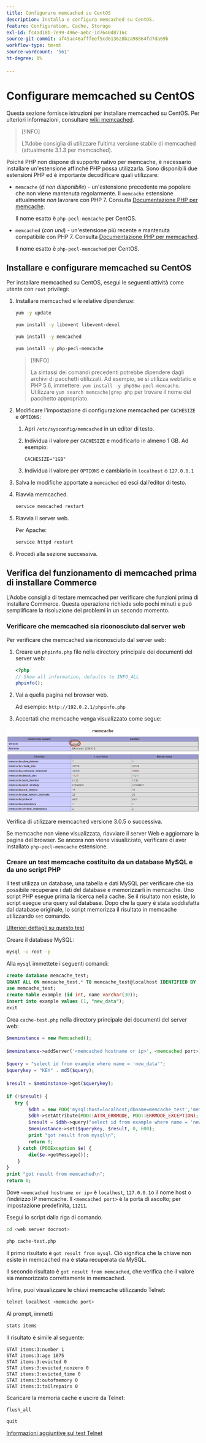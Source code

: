 ```yaml
---
title: Configurare memcached su CentOS
description: Installa e configura memcached su CentOS.
feature: Configuration, Cache, Storage
exl-id: fc4ad18b-7e99-496e-aebc-1d7640d8716c
source-git-commit: af45ac46afffeef5cd613628b2a98864fd7da69b
workflow-type: tm+mt
source-wordcount: '561'
ht-degree: 0%

---
```


# Configurare memcached su CentOS

Questa sezione fornisce istruzioni per installare memcached su CentOS. Per ulteriori informazioni, consultare [wiki memcached](https://github.com/memcached/old-wiki).

>[!INFO]
>
>L’Adobe consiglia di utilizzare l’ultima versione stabile di memcached (attualmente 3.1.3 per memcached).

Poiché PHP non dispone di supporto nativo per memcache, è necessario installare un&#39;estensione affinché PHP possa utilizzarla. Sono disponibili due estensioni PHP ed è importante decodificare quali utilizzare:

- `memcache` (_d non disponibile_) - un&#39;estensione precedente ma popolare che non viene mantenuta regolarmente.
Il `memcache` estensione attualmente _non_ lavorare con PHP 7. Consulta [Documentazione PHP per memcache](https://www.php.net/manual/en/book.memcache.php).

  Il nome esatto è `php-pecl-memcache` per CentOS.

- `memcached` (_con un`d`_) - un&#39;estensione più recente e mantenuta compatibile con PHP 7. Consulta [Documentazione PHP per memcached](https://www.php.net/manual/en/book.memcached.php).

  Il nome esatto è `php-pecl-memcached` per CentOS.

## Installare e configurare memcached su CentOS

Per installare memcached su CentOS, esegui le seguenti attività come utente con `root` privilegi:

1. Installare memcached e le relative dipendenze:

   ```bash
   yum -y update
   ```

   ```bash
   yum install -y libevent libevent-devel
   ```

   ```bash
   yum install -y memcached
   ```

   ```bash
   yum install -y php-pecl-memcache
   ```

   >[!INFO]
   >
   >La sintassi dei comandi precedenti potrebbe dipendere dagli archivi di pacchetti utilizzati. Ad esempio, se si utilizza webtatic e PHP 5.6, immettere: `yum install -y php56w-pecl-memcache`. Utilizzare `yum search memcache|grep php` per trovare il nome del pacchetto appropriato.


1. Modificare l’impostazione di configurazione memcached per `CACHESIZE` e `OPTIONS`:

   1. Apri `/etc/sysconfig/memcached` in un editor di testo.
   1. Individua il valore per `CACHESIZE` e modificarlo in almeno 1 GB. Ad esempio:

      ```config
      CACHESIZE="1GB"
      ```

   1. Individua il valore per `OPTIONS` e cambiarlo in `localhost` o `127.0.0.1`

1. Salva le modifiche apportate a `memcached` ed esci dall’editor di testo.
1. Riavvia memcached.

   ```bash
   service memcached restart
   ```

1. Riavvia il server web.

   Per Apache:

   ```bash
   service httpd restart
   ```

1. Procedi alla sezione successiva.

## Verifica del funzionamento di memcached prima di installare Commerce

L’Adobe consiglia di testare memcached per verificare che funzioni prima di installare Commerce. Questa operazione richiede solo pochi minuti e può semplificare la risoluzione dei problemi in un secondo momento.

### Verificare che memcached sia riconosciuto dal server web

Per verificare che memcached sia riconosciuto dal server web:

1. Creare un `phpinfo.php` file nella directory principale dei documenti del server web:

   ```php
   <?php
   // Show all information, defaults to INFO_ALL
   phpinfo();
   ```

1. Vai a quella pagina nel browser web.

   Ad esempio: `http://192.0.2.1/phpinfo.php`

1. Accertati che memcache venga visualizzato come segue:

![Conferma memcache riconosciuta dal server Web](../../assets/configuration/memcache.png)

Verifica di utilizzare memcached versione 3.0.5 o successiva.

Se memcache non viene visualizzata, riavviare il server Web e aggiornare la pagina del browser. Se ancora non viene visualizzato, verificare di aver installato `php-pecl-memcache` estensione.

### Creare un test memcache costituito da un database MySQL e da uno script PHP

Il test utilizza un database, una tabella e dati MySQL per verificare che sia possibile recuperare i dati del database e memorizzarli in memcache. Uno script PHP esegue prima la ricerca nella cache. Se il risultato non esiste, lo script esegue una query sul database. Dopo che la query è stata soddisfatta dal database originale, lo script memorizza il risultato in memcache utilizzando `set` comando.

[Ulteriori dettagli su questo test](https://www.digitalocean.com/community/tutorials/how-to-install-and-use-memcache-on-ubuntu-12-04)

Creare il database MySQL:

```bash
mysql -u root -p
```

Alla `mysql` immettete i seguenti comandi:

```sql
create database memcache_test;
GRANT ALL ON memcache_test.* TO memcache_test@localhost IDENTIFIED BY 'memcache_test';
use memcache_test;
create table example (id int, name varchar(30));
insert into example values (1, "new_data");
exit
```

Crea `cache-test.php` nella directory principale dei documenti del server web:

```php
$meminstance = new Memcached();

$meminstance->addServer('<memcached hostname or ip>', <memcached port>);

$query = "select id from example where name = 'new_data'";
$querykey = "KEY" . md5($query);

$result = $meminstance->get($querykey);

if (!$result) {
   try {
        $dbh = new PDO('mysql:host=localhost;dbname=memcache_test','memcache_test','memcache_test');
        $dbh->setAttribute(PDO::ATTR_ERRMODE, PDO::ERRMODE_EXCEPTION);
        $result = $dbh->query("select id from example where name = 'new_data'")->fetch();
        $meminstance->set($querykey, $result, 0, 600);
        print "got result from mysql\n";
        return 0;
    } catch (PDOException $e) {
        die($e->getMessage());
    }
}
print "got result from memcached\n";
return 0;
```

Dove `<memcached hostname or ip>` è `localhost`, `127.0.0.1`o il nome host o l’indirizzo IP memcache. Il `<memcached port>` è la porta di ascolto; per impostazione predefinita, `11211`.

Esegui lo script dalla riga di comando.

```bash
cd <web server docroot>
```

```bash
php cache-test.php
```

Il primo risultato è `got result from mysql`. Ciò significa che la chiave non esiste in memcached ma è stata recuperata da MySQL.

Il secondo risultato è `got result from memcached`, che verifica che il valore sia memorizzato correttamente in memcached.

Infine, puoi visualizzare le chiavi memcache utilizzando Telnet:

```bash
telnet localhost <memcache port>
```

Al prompt, immetti

```bash
stats items
```

Il risultato è simile al seguente:

```terminal
STAT items:3:number 1
STAT items:3:age 1075
STAT items:3:evicted 0
STAT items:3:evicted_nonzero 0
STAT items:3:evicted_time 0
STAT items:3:outofmemory 0
STAT items:3:tailrepairs 0
```

Scaricare la memoria cache e uscire da Telnet:

```bash
flush_all
```

```bash
quit
```

[Informazioni aggiuntive sul test Telnet](https://darkcoding.net/software/memcached-list-all-keys/)
